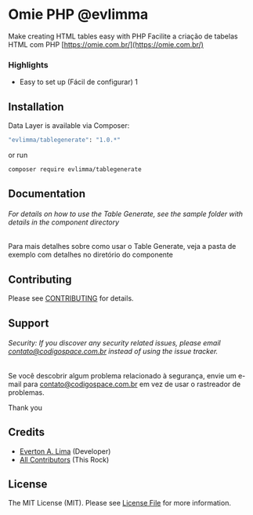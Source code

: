 # Omie PHP @evlimma

Make creating HTML tables easy with PHP
Facilite a criação de tabelas HTML com PHP [https://omie.com.br/](https://omie.com.br/)


### Highlights

- Easy to set up (Fácil de configurar) 1


## Installation

Data Layer is available via Composer:

```bash
"evlimma/tablegenerate": "1.0.*"
```

or run

```bash
composer require evlimma/tablegenerate
```


## Documentation

###### For details on how to use the Table Generate, see the sample folder with details in the component directory

Para mais detalhes sobre como usar o Table Generate, veja a pasta de exemplo com detalhes no diretório do componente


## Contributing

Please see [CONTRIBUTING](https://github.com/evlimma/tablegenerate/blob/master/CONTRIBUTING.md) for details.

## Support

###### Security: If you discover any security related issues, please email contato@codigospace.com.br instead of using the issue tracker.

Se você descobrir algum problema relacionado à segurança, envie um e-mail para contato@codigospace.com.br em vez de usar o rastreador de problemas.

Thank you


## Credits

- [Everton A. Lima](https://github.com/evlimma) (Developer)
- [All Contributors](https://github.com/evlimma/tablegenerate/graphs/contributors) (This Rock)

## License

The MIT License (MIT). Please see [License File](https://github.com/evlimma/tablegenerate/blob/master/LICENSE) for more
information.
